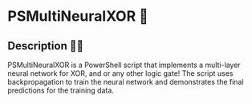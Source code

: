 # PSMultiNeuralXOR 🧩

## Description 👨‍💻
PSMultiNeuralXOR is a PowerShell script that implements a multi-layer neural network for XOR, and or any other logic gate!
The script uses backpropagation to train the neural network and demonstrates the final predictions for the training data.
